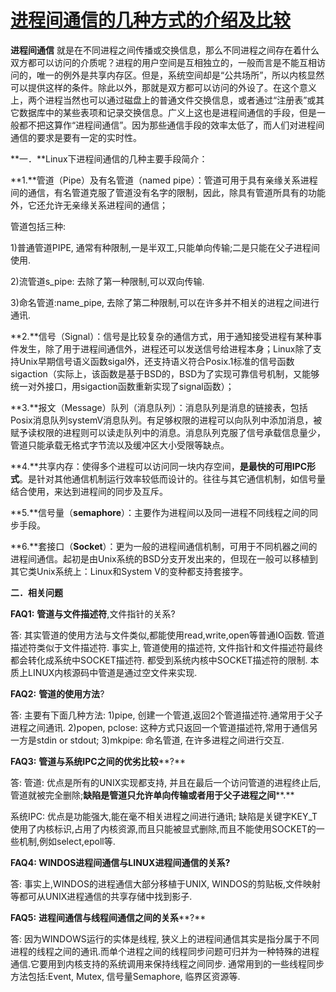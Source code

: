 #                   [     进程间通信的几种方式的介绍及比较         ](https://www.cnblogs.com/nickbai/articles/6124466.html)              



**进程间通信** 就是在不同进程之间传播或交换信息，那么不同进程之间存在着什么双方都可以访问的介质呢？进程的用户空间是互相独立的，一般而言是不能互相访问的，唯一的例外是共享内存区。但是，系统空间却是“公共场所”，所以内核显然可以提供这样的条件。除此以外，那就是双方都可以访问的外设了。在这个意义上，两个进程当然也可以通过磁盘上的普通文件交换信息，或者通过“注册表”或其它数据库中的某些表项和记录交换信息。广义上这也是进程间通信的手段，但是一般都不把这算作“进程间通信”。因为那些通信手段的效率太低了，而人们对进程间通信的要求是要有一定的实时性。

**一．**Linux下进程间通信的几种主要手段简介：

**1.**管道（Pipe）及有名管道（named pipe）：管道可用于具有亲缘关系进程间的通信，有名管道克服了管道没有名字的限制，因此，除具有管道所具有的功能外，它还允许无亲缘关系进程间的通信；

管道包括三种:

1)普通管道PIPE, 通常有种限制,一是半双工,只能单向传输;二是只能在父子进程间使用. 

2)流管道s_pipe:  去除了第一种限制,可以双向传输. 

3)命名管道:name_pipe, 去除了第二种限制,可以在许多并不相关的进程之间进行通讯.

**2.**信号（Signal）：信号是比较复杂的通信方式，用于通知接受进程有某种事件发生，除了用于进程间通信外，进程还可以发送信号给进程本身；Linux除了支持Unix早期信号语义函数sigal外，还支持语义符合Posix.1标准的信号函数sigaction（实际上，该函数是基于BSD的，BSD为了实现可靠信号机制，又能够统一对外接口，用sigaction函数重新实现了signal函数）；

**3.**报文（Message）队列（消息队列）：消息队列是消息的链接表，包括Posix消息队列systemV消息队列。有足够权限的进程可以向队列中添加消息，被赋予读权限的进程则可以读走队列中的消息。消息队列克服了信号承载信息量少，管道只能承载无格式字节流以及缓冲区大小受限等缺点。

**4.**共享内存：使得多个进程可以访问同一块内存空间，**是最快的可用IPC形式**。是针对其他通信机制运行效率较低而设计的。往往与其它通信机制，如信号量结合使用，来达到进程间的同步及互斥。

**5.**信号量（**semaphore**）：主要作为进程间以及同一进程不同线程之间的同步手段。

**6.**套接口（**Socket**）：更为一般的进程间通信机制，可用于不同机器之间的进程间通信。起初是由Unix系统的BSD分支开发出来的，但现在一般可以移植到其它类Unix系统上：Linux和System V的变种都支持套接字。

**二．相关问题**

**FAQ1:** **管道与文件描述符**,文件指针的关系?

答: 其实管道的使用方法与文件类似,都能使用read,write,open等普通IO函数. 管道描述符类似于文件描述符. 事实上,  管道使用的描述符, 文件指针和文件描述符最终都会转化成系统中SOCKET描述符. 都受到系统内核中SOCKET描述符的限制.  本质上LINUX内核源码中管道是通过空文件来实现.

**FAQ2:** **管道的使用方法**?

答: 主要有下面几种方法: 1)pipe, 创建一个管道,返回2个管道描述符.通常用于父子进程之间通讯. 2)popen, pclose:  这种方式只返回一个管道描述符,常用于通信另一方是stdin or stdout; 3)mkpipe: 命名管道, 在许多进程之间进行交互.

**FAQ3:** **管道与系统****IPC****之间的优劣比较****?**

答: 管道: 优点是所有的UNIX实现都支持, 并且在最后一个访问管道的进程终止后,管道就被完全删除;**缺陷是管道只允许单向传输或者用于父子进程之间****.**

系统IPC: 优点是功能强大,能在毫不相关进程之间进行通讯; 缺陷是关键字KEY_T使用了内核标识,占用了内核资源,而且只能被显式删除,而且不能使用SOCKET的一些机制,例如select,epoll等.

**FAQ4: WINDOS****进程间通信与****LINUX****进程间通信的关系****?**

答: 事实上,WINDOS的进程通信大部分移植于UNIX, WINDOS的剪贴板,文件映射等都可从UNIX进程通信的共享存储中找到影子.

**FAQ5:** **进程间通信与线程间通信之间的关系****?**

答: 因为WINDOWS运行的实体是线程,  狭义上的进程间通信其实是指分属于不同进程的线程之间的通讯.而单个进程之间的线程同步问题可归并为一种特殊的进程通信.它要用到内核支持的系统调用来保持线程之间同步.  通常用到的一些线程同步方法包括:Event, Mutex, 信号量Semaphore, 临界区资源等.